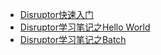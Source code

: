 * [Disruptor快速入门](Disruptor快速入门.md)
* [Disruptor学习笔记之Hello World](Disruptor学习笔记之一.md)
* [Disruptor学习笔记之Batch](Disruptor学习笔记之二.md)


































